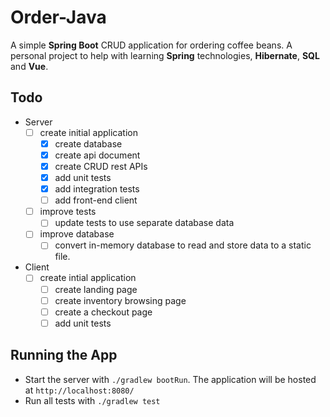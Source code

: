 # Order-Java
A simple **Spring Boot** CRUD application for ordering coffee beans. A personal project to help with learning **Spring** technologies, **Hibernate**, **SQL** and **Vue**.

## Todo
- Server
    - [ ] create initial application
        - [X] create database
        - [X] create api document
        - [X] create CRUD rest APIs
        - [X] add unit tests
        - [X] add integration tests
        - [ ] add front-end client
    - [ ] improve tests
        - [ ] update tests to use separate database data
    - [ ] improve database
        - [ ] convert in-memory database to read and store data to a static file.
- Client
    - [ ] create intial application
        - [ ] create landing page
        - [ ] create inventory browsing page
        - [ ] create a checkout page
        - [ ] add unit tests

## Running the App
- Start the server with `./gradlew bootRun`. The application will be hosted at `http://localhost:8080/`
- Run all tests with `./gradlew test`